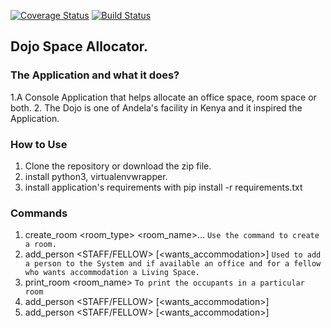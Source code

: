 [![Coverage Status](https://coveralls.io/repos/github/andela-oadeniran/dojo_space_allocator/badge.svg)](https://coveralls.io/github/andela-oadeniran/dojo_space_allocator)
[![Build Status](https://travis-ci.org/andela-oadeniran/dojo_space_allocator.svg?branch=master)](https://travis-ci.org/andela-oadeniran/dojo_space_allocator)


##            Dojo Space Allocator.

### The Application and what it does?
1.A Console Application that helps allocate an office space, room space or both.
2. The Dojo is one of Andela's facility in Kenya and it inspired the Application.

###  How to Use
1. Clone the repository or download the zip file.
2. install python3, virtualenvwrapper.
3. install application's requirements with pip install -r requirements.txt

###   Commands
 1. create_room <room_type> <room_name>... `Use the command to create a room.`
 2. add_person <fname> <lname> <STAFF/FELLOW> [<wants_accommodation>]
  `Used to add a person to the System and if available an office and for a fellow who wants accommodation a Living Space.`
 3. print_room <room_name> `To print the occupants in a particular room`
 4. add_person <fname> <lname> <STAFF/FELLOW> [<wants_accommodation>]
 5. add_person <fname> <lname> <STAFF/FELLOW> [<wants_accommodation>]